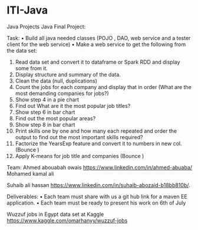 # ITI-Java
Java Projects
Java Final Project:

Task: 
• Build all java needed classes (POJO , DAO, web service and a tester client for the web service)
• Make a web service to get the following from the data set:
1. Read data set and convert it to dataframe or Spark RDD and display some from it.
2. Display structure and summary of the data.
3. Clean the data (null, duplications)
4. Count the jobs for each company and display that in order (What are the most demanding companies for jobs?)
5. Show step 4 in a pie chart 
6. Find out What are it the most popular job titles? 
7. Show step 6 in bar chart 
8. Find out the most popular areas?
9. Show step 8 in bar chart 
10. Print skills one by one and how many each repeated and order the output to find out the most important skills required?
11. Factorize the YearsExp feature and convert it to numbers in new col. (Bounce )
12. Apply K-means for job title and companies (Bounce )

Team: 
Ahmed abouabah owais
https://www.linkedin.com/in/ahmed-abuaba/
Mohamed kamal ali

Suhaib ali hassan
https://www.linkedin.com/in/suhaib-abozaid-b18bb810b/.

Deliverables: 
• Each team must share with us a git hub link for a maven EE application.
• Each team must be ready to present his work on 6th of July

Wuzzuf jobs in Egypt data set at Kaggle
https://www.kaggle.com/omarhanyy/wuzzuf-jobs
